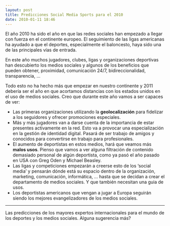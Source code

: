 ```yaml
---
layout: post
title: Predicciones Social Media Sports para el 2010
date: 2010-01-11 18:46
---
```

El año 2010 ha sido el año en que las redes sociales han empezado a llegar con fuerza en el continente europeo. El seguimiento de las ligas americanas ha ayudado a que el deportes, especialmente el baloncesto, haya sido una de las principales vías de entrada.

En este año muchos jugadores, clubes, ligas y organizaciones deportivas han descubierto los medios sociales y algunos de los beneficios que pueden obtener, proximidad, comunicación 24/7,  bidireccionalidad, transparencia, ...

Todo esto no ha hecho más que empezar en nuestro continente y 2011 debería ser el año en que acortamos distancias con los estados unidos en el uso de medios sociales. Creo que durante este año vamos a ser capaces de ver:

- Las primeras organizaciones utilizando la **geolocalización** para fidelizar a los seguidores y ofrecer promociones especiales.  
- Más y más jugadores van a darse cuenta de la importancia de estar presentes activamente en la red. Esto va a provocar una especialización en la gestión de identidad digital. Pasará de ser trabajo de amigos y conocidos para convertirse en trabajo para profesionales.  
- El aumento de deportistas en estos medios, hará que veamos más **malos usos**. Pienso que vamos a ver alguna filtración de contenido demasiado personal de algún deportista, como ya pasó el año pasado en USA con Greg Oden y Michael Beasley.
- Las ligas y competiciones empezarán a creerse esto de los ‘social media’ y pensarán dónde está su espacio dentro de la organización, marketing, comunicación, informática, … hasta que se decidan a crear el departamento de medios sociales. Y que también necesitan una guia de usos.  
- Los deportistas americanos que vengan a jugar a Europa seguirán siendo los mejores evangelizadores de los medios sociales.  

---

Las predicciones de los mayores expertos internacionales para el mundo de los deportes y los medios sociales. Alguna sugerencia más?
